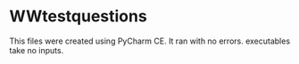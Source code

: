# WWtestquestions
This files were created using PyCharm CE.
It ran with no errors.
executables take no inputs.
